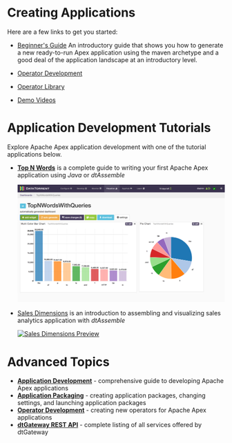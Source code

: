 Creating Applications
=====================

Here are a few links to get you started:

- [Beginner's Guide](/beginner) An introductory guide that shows you how to generate a new
  ready-to-run Apex application using the maven archetype and a good deal of the application
  landscape at an introductory level.

- [Operator Development](/operator_development)

- [Operator Library](/library_operators)

- [Demo Videos](/demo_videos)



Application Development Tutorials
=================================

Explore Apache Apex application development with one of the tutorial applications below.


* **[Top N Words](tutorials/topnwords.md)** is a complete guide to writing your first Apache Apex application using *Java* or *dtAssemble*

    [![TopNWords Preview](tutorials/images/topnwords/image26.png)](tutorials/topnwords.md)

* [Sales Dimensions](tutorials/salesdimensions.md) is an introduction to assembling and visualizing sales analytics application with *dtAssemble*

    [![Sales Dimensions Preview](tutorials/images/sales_dimensions/preview.png)](tutorials/salesdimensions.md)



Advanced Topics
===============


- **[Application Development](application_development.md)** - comprehensive guide to developing Apache Apex applications
- **[Application Packaging](application_packages.md)** - creating application packages, changing settings, and launching application packages
- **[Operator Development](operator_development.md)** - creating new operators for Apache Apex applications
- **[dtGateway REST API](dtgateway_api.md)** - complete listing of all services offered by dtGateway
